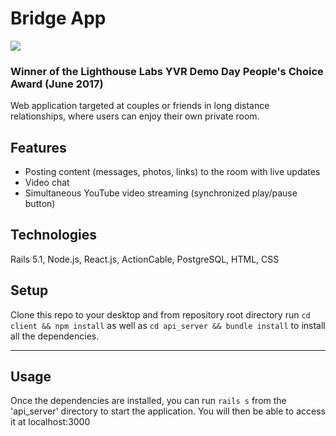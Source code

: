 # Bridge App 

![](https://i.imgur.com/DJDyAwm.png)

### Winner of the Lighthouse Labs YVR Demo Day People's Choice Award (June 2017)

Web application targeted at couples or friends in long distance relationships, where users can enjoy their own private room.

## Features 
- Posting content (messages, photos, links) to the room with live updates
- Video chat
- Simultaneous YouTube video streaming (synchronized play/pause button)

## Technologies
Rails 5.1, Node.js, React.js, ActionCable, PostgreSQL, HTML, CSS

## Setup
Clone this repo to your desktop and from repository root directory run `cd client && npm install` as well as `cd api_server && bundle install` to install all the dependencies.

---

## Usage

Once the dependencies are installed, you can run  `rails s` from the 'api_server' directory to start the application.
You will then be able to access it at localhost:3000
